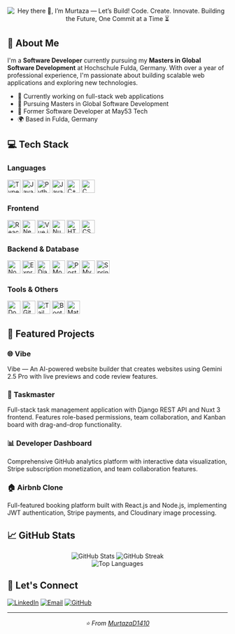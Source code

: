 <p align="center">
  <img src="assets/github.gif" alt="Hey there 👋, I’m Murtaza — Let’s Build! Code. Create. Innovate. Building the Future, One Commit at a Time ⏳">
</p>



## 🚀 About Me

I'm a **Software Developer** currently pursuing my **Masters in Global Software Development** at Hochschule Fulda, Germany. With over a year of professional experience, I'm passionate about building scalable web applications and exploring new technologies.

- 🔭 Currently working on full-stack web applications
- 🌱 Pursuing Masters in Global Software Development
- 💼 Former Software Developer at May53 Tech
- 🌍 Based in Fulda, Germany

## 💻 Tech Stack

### Languages

<p>
  <img src="https://cdn.jsdelivr.net/gh/devicons/devicon/icons/typescript/typescript-original.svg" alt="TypeScript" width="30" height="30"/>
  <img src="https://cdn.jsdelivr.net/gh/devicons/devicon/icons/javascript/javascript-original.svg" alt="JavaScript" width="30" height="30"/>
  <img src="https://cdn.jsdelivr.net/gh/devicons/devicon/icons/python/python-original.svg" alt="Python" width="30" height="30"/>
  <img src="https://cdn.jsdelivr.net/gh/devicons/devicon/icons/java/java-original.svg" alt="Java" width="30" height="30"/>
  <img src="https://cdn.jsdelivr.net/gh/devicons/devicon/icons/cplusplus/cplusplus-original.svg" alt="C++" width="30" height="30"/>
  <img src="https://cdn.jsdelivr.net/gh/devicons/devicon/icons/c/c-original.svg" alt="C" width="30" height="30"/>
</p>

### Frontend

<p>
  <img src="https://cdn.jsdelivr.net/gh/devicons/devicon/icons/react/react-original.svg" alt="React" width="30" height="30"/>
  <img src="https://cdn.jsdelivr.net/gh/devicons/devicon/icons/nextjs/nextjs-original.svg" alt="Next.js" width="30" height="30"/>
  <img src="https://cdn.jsdelivr.net/gh/devicons/devicon/icons/vuejs/vuejs-original.svg" alt="Vue.js" width="30" height="30"/>
  <img src="https://cdn.jsdelivr.net/gh/devicons/devicon/icons/nuxtjs/nuxtjs-original.svg" alt="Nuxt.js" width="30" height="30"/>
  <img src="https://cdn.jsdelivr.net/gh/devicons/devicon/icons/html5/html5-original.svg" alt="HTML5" width="30" height="30"/>
  <img src="https://cdn.jsdelivr.net/gh/devicons/devicon/icons/css3/css3-original.svg" alt="CSS3" width="30" height="30"/>
</p>

### Backend & Database

<p>
  <img src="https://cdn.jsdelivr.net/gh/devicons/devicon/icons/nodejs/nodejs-original.svg" alt="Node.js" width="30" height="30"/>
  <img src="https://skillicons.dev/icons?i=express" alt="Express" width="30" height="30"/>
  <img src="https://cdn.jsdelivr.net/gh/devicons/devicon/icons/django/django-plain.svg" alt="Django" width="30" height="30"/>
  <img src="https://cdn.jsdelivr.net/gh/devicons/devicon/icons/mongodb/mongodb-original.svg" alt="MongoDB" width="30" height="30"/>
  <img src="https://cdn.jsdelivr.net/gh/devicons/devicon/icons/postgresql/postgresql-original.svg" alt="PostgreSQL" width="30" height="30"/>
  <img src="https://cdn.jsdelivr.net/gh/devicons/devicon/icons/mysql/mysql-original.svg" alt="MySQL" width="30" height="30"/>
  <img src="https://cdn.jsdelivr.net/gh/devicons/devicon/icons/spring/spring-original.svg" alt="Spring Boot" width="30" height="30"/>
</p>

### Tools & Others

<p>
  <img src="https://cdn.jsdelivr.net/gh/devicons/devicon/icons/docker/docker-original.svg" alt="Docker" width="30" height="30"/>
  <img src="https://cdn.jsdelivr.net/gh/devicons/devicon/icons/git/git-original.svg" alt="Git" width="30" height="30"/>
  <img src="https://cdn.jsdelivr.net/gh/devicons/devicon/icons/tailwindcss/tailwindcss-original.svg" alt="Tailwind CSS" width="30" height="30"/>
  <img src="https://cdn.jsdelivr.net/gh/devicons/devicon/icons/bootstrap/bootstrap-original.svg" alt="Bootstrap" width="30" height="30"/>
  <img src="https://cdn.jsdelivr.net/gh/devicons/devicon/icons/materialui/materialui-original.svg" alt="Material UI" width="30" height="30"/>
</p>

## 🎯 Featured Projects

### 🌐 Vibe

Vibe — An AI-powered website builder that creates websites using Gemini 2.5 Pro with live previews and code review features.

### 🎯 Taskmaster

Full-stack task management application with Django REST API and Nuxt 3 frontend. Features role-based permissions, team collaboration, and Kanban board with drag-and-drop functionality.

### 📊 Developer Dashboard

Comprehensive GitHub analytics platform with interactive data visualization, Stripe subscription monetization, and team collaboration features.

### 🏠 Airbnb Clone

Full-featured booking platform built with React.js and Node.js, implementing JWT authentication, Stripe payments, and Cloudinary image processing.

## 📈 GitHub Stats

<div align="center">
  <img src="https://github-readme-stats.vercel.app/api?username=MurtazaD1410&show_icons=true&theme=tokyonight&hide_border=true" alt="GitHub Stats" />
  <img src="https://github-readme-streak-stats.herokuapp.com/?user=MurtazaD1410&theme=tokyonight&hide_border=true" alt="GitHub Streak" />
</div>

<div align="center">
  <img src="https://github-readme-stats.vercel.app/api/top-langs/?username=MurtazaD1410&layout=compact&theme=tokyonight&hide_border=true" alt="Top Languages" />
</div>

## 🤝 Let's Connect

[![LinkedIn](https://img.shields.io/badge/-LinkedIn-0077B5?style=flat-square&logo=linkedin&logoColor=white)](https://linkedin.com/in/murtazad1410)
[![Email](https://img.shields.io/badge/-Email-D14836?style=flat-square&logo=gmail&logoColor=white)](mailto:dhariwala1410@gmail.com)
[![GitHub](https://img.shields.io/badge/-GitHub-181717?style=flat-square&logo=github&logoColor=white)](https://github.com/MurtazaD1410)

---

<div align="center">
  <i>⭐️ From <a href="https://github.com/MurtazaD1410">MurtazaD1410</a></i>
</div>

